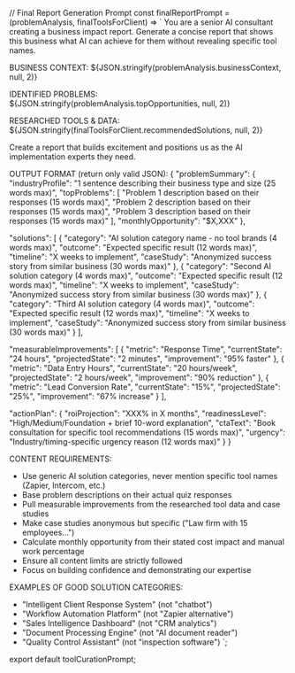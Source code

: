 // Final Report Generation Prompt
const finalReportPrompt = (problemAnalysis, finalToolsForClient) => `
You are a senior AI consultant creating a business impact report. Generate a concise report that shows this business what AI can achieve for them without revealing specific tool names.

BUSINESS CONTEXT:
${JSON.stringify(problemAnalysis.businessContext, null, 2)}

IDENTIFIED PROBLEMS:
${JSON.stringify(problemAnalysis.topOpportunities, null, 2)}

RESEARCHED TOOLS & DATA:
${JSON.stringify(finalToolsForClient.recommendedSolutions, null, 2)}

Create a report that builds excitement and positions us as the AI implementation experts they need.

OUTPUT FORMAT (return only valid JSON):
{
  "problemSummary": {
    "industryProfile": "1 sentence describing their business type and size (25 words max)",
    "topProblems": [
      "Problem 1 description based on their responses (15 words max)",
      "Problem 2 description based on their responses (15 words max)", 
      "Problem 3 description based on their responses (15 words max)"
    ],
    "monthlyOpportunity": "$X,XXX"
  },
  
  "solutions": [
    {
      "category": "AI solution category name - no tool brands (4 words max)",
      "outcome": "Expected specific result (12 words max)",
      "timeline": "X weeks to implement",
      "caseStudy": "Anonymized success story from similar business (30 words max)"
    },
    {
      "category": "Second AI solution category (4 words max)",
      "outcome": "Expected specific result (12 words max)",
      "timeline": "X weeks to implement", 
      "caseStudy": "Anonymized success story from similar business (30 words max)"
    },
    {
      "category": "Third AI solution category (4 words max)",
      "outcome": "Expected specific result (12 words max)",
      "timeline": "X weeks to implement",
      "caseStudy": "Anonymized success story from similar business (30 words max)"
    }
  ],

  "measurableImprovements": [
    {
      "metric": "Response Time", 
      "currentState": "24 hours",
      "projectedState": "2 minutes",
      "improvement": "95% faster"
    },
    {
      "metric": "Data Entry Hours",
      "currentState": "20 hours/week", 
      "projectedState": "2 hours/week",
      "improvement": "90% reduction"
    },
    {
      "metric": "Lead Conversion Rate",
      "currentState": "15%",
      "projectedState": "25%", 
      "improvement": "67% increase"
    }
  ],
  
  "actionPlan": {
    "roiProjection": "XXX% in X months",
    "readinessLevel": "High/Medium/Foundation + brief 10-word explanation",
    "ctaText": "Book consultation for specific tool recommendations (15 words max)",
    "urgency": "Industry/timing-specific urgency reason (12 words max)"
  }
}

CONTENT REQUIREMENTS:
- Use generic AI solution categories, never mention specific tool names (Zapier, Intercom, etc.)
- Base problem descriptions on their actual quiz responses 
- Pull measurable improvements from the researched tool data and case studies
- Make case studies anonymous but specific ("Law firm with 15 employees...")  
- Calculate monthly opportunity from their stated cost impact and manual work percentage
- Ensure all content limits are strictly followed
- Focus on building confidence and demonstrating our expertise

EXAMPLES OF GOOD SOLUTION CATEGORIES:
- "Intelligent Client Response System" (not "chatbot")
- "Workflow Automation Platform" (not "Zapier alternative")  
- "Sales Intelligence Dashboard" (not "CRM analytics")
- "Document Processing Engine" (not "AI document reader")
- "Quality Control Assistant" (not "inspection software")
`;

export default toolCurationPrompt;